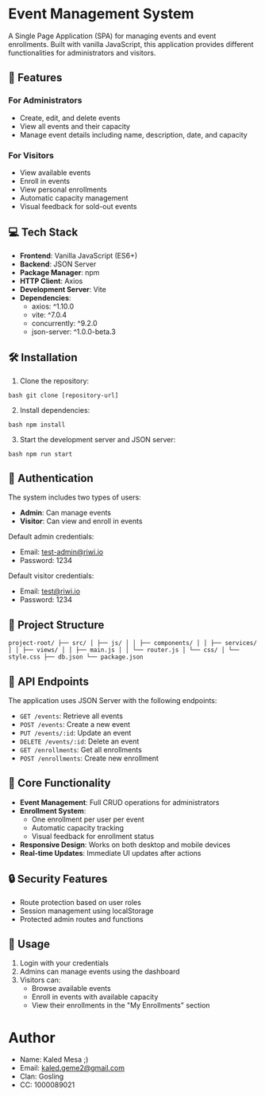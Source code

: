 # Event Management System

A Single Page Application (SPA) for managing events and event enrollments. Built with vanilla JavaScript, this application provides different functionalities for administrators and visitors.

## 🚀 Features

### For Administrators
- Create, edit, and delete events
- View all events and their capacity
- Manage event details including name, description, date, and capacity

### For Visitors
- View available events
- Enroll in events
- View personal enrollments
- Automatic capacity management
- Visual feedback for sold-out events

## 💻 Tech Stack

- **Frontend**: Vanilla JavaScript (ES6+)
- **Backend**: JSON Server
- **Package Manager**: npm
- **HTTP Client**: Axios
- **Development Server**: Vite
- **Dependencies**:
  - axios: ^1.10.0
  - vite: ^7.0.4
  - concurrently: ^9.2.0
  - json-server: ^1.0.0-beta.3

## 🛠️ Installation

1. Clone the repository:
```
bash git clone [repository-url]
``` 

2. Install dependencies:
```
bash npm install
``` 

3. Start the development server and JSON server:
```
bash npm run start
``` 

## 🔑 Authentication

The system includes two types of users:
- **Admin**: Can manage events
- **Visitor**: Can view and enroll in events

Default admin credentials:
- Email: test-admin@riwi.io
- Password: 1234

Default visitor credentials:
- Email: test@riwi.io
- Password: 1234

## 📁 Project Structure
```
project-root/ ├── src/ │ ├── js/ │ │ ├── components/ │ │ ├── services/ │ │ ├── views/ │ │ ├── main.js │ │ └── router.js │ └── css/ │ └── style.css ├── db.json └── package.json
``` 

## 🔄 API Endpoints

The application uses JSON Server with the following endpoints:

- `GET /events`: Retrieve all events
- `POST /events`: Create a new event
- `PUT /events/:id`: Update an event
- `DELETE /events/:id`: Delete an event
- `GET /enrollments`: Get all enrollments
- `POST /enrollments`: Create new enrollment

## 🎯 Core Functionality

- **Event Management**: Full CRUD operations for administrators
- **Enrollment System**: 
  - One enrollment per user per event
  - Automatic capacity tracking
  - Visual feedback for enrollment status
- **Responsive Design**: Works on both desktop and mobile devices
- **Real-time Updates**: Immediate UI updates after actions

## 🔒 Security Features

- Route protection based on user roles
- Session management using localStorage
- Protected admin routes and functions

## 🌟 Usage

1. Login with your credentials
2. Admins can manage events using the dashboard
3. Visitors can:
   - Browse available events
   - Enroll in events with available capacity
   - View their enrollments in the "My Enrollments" section

# Author
- Name: Kaled Mesa ;)
- Email: kaled.geme2@gmail.com
- Clan: Gosling
- CC: 1000089021
